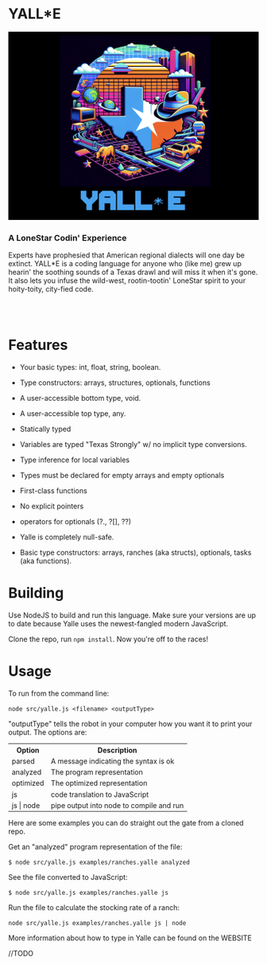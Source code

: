 # YALL\*E

![](docs/logo.png)

### A LoneStar Codin' Experience

Experts have prophesied that American regional dialects will one day be extinct. YALL\*E is a coding language for anyone who (like me) grew up hearin' the soothing sounds of a Texas drawl and will miss it when it's gone. It also lets you infuse the wild-west, rootin-tootin' LoneStar spirit to your hoity-toity, city-fied code.

<br>

<br>

# Features

- Your basic types: int, float, string, boolean.
- Type constructors: arrays, structures, optionals, functions
- A user-accessible bottom type, void.
- A user-accessible top type, any.
- Statically typed
- Variables are typed "Texas Strongly" w/ no implicit type conversions.
- Type inference for local variables
- Types must be declared for empty arrays and empty optionals
- First-class functions
- No explicit pointers
- operators for optionals (?., ?[], ??)

- Yalle is completely null-safe. 

- Basic type constructors: arrays, ranches (aka structs), optionals, tasks (aka functions).

# Building

Use NodeJS to build and run this language. Make sure your versions are up to date because Yalle uses the newest-fangled modern JavaScript. 

Clone the repo, run `npm install`. Now you're off to the races!

# Usage

To run from the command line:
```
node src/yalle.js <filename> <outputType>
```

"outputType" tells the robot in your computer how you want it to print your output. The options are:

<table>
<tr><th>Option</th><th>Description</th></tr>
<tr><td>parsed</td><td>A message indicating the syntax is ok</td></tr>
<tr><td>analyzed</td><td>The program representation</td></tr>
<tr><td>optimized</td><td>The optimized representation</td></tr>
<tr><td>js</td><td>code translation to JavaScript</td></tr>
<tr><td>js |  node </td><td>pipe output into node to compile and run</td></tr>
</table>


Here are some examples you can do straight out the gate from a cloned repo.

Get an "analyzed" program representation of the file:

```
$ node src/yalle.js examples/ranches.yalle analyzed
```

See the file converted to JavaScript:

```
$ node src/yalle.js examples/ranches.yalle js
```


Run the file to calculate the stocking rate of a ranch:

```
node src/yalle.js examples/ranches.yalle js | node
```


More information about how to type in Yalle can be found on the WEBSITE

//TODO





